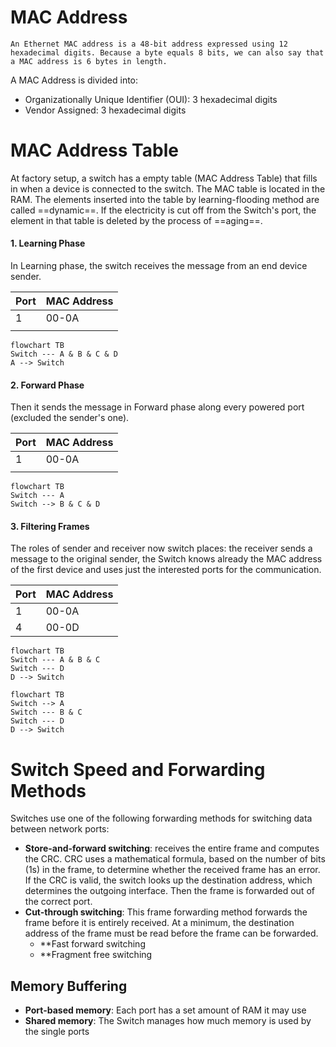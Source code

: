 # MAC Address

```ad-abstract
An Ethernet MAC address is a 48-bit address expressed using 12 hexadecimal digits. Because a byte equals 8 bits, we can also say that a MAC address is 6 bytes in length.
```

A MAC Address is divided into:

- Organizationally Unique Identifier (OUI): 3 hexadecimal digits
- Vendor Assigned: 3 hexadecimal digits

# MAC Address Table

At factory setup, a switch has a empty table (MAC Address Table) that fills in when a device is connected to the switch.
The MAC table is located in the RAM.
The elements inserted into the table by learning-flooding method are called ==dynamic==. If the electricity is cut off from the Switch's port, the element in that table is deleted by the process of ==aging==.

#### 1. Learning Phase

In Learning phase, the switch receives the message from an end device sender.

| Port | MAC Address |
| ---- | ------------|
| 1    | 00-0A       |
|      |             |

```mermaid
flowchart TB
Switch --- A & B & C & D
A --> Switch
```

#### 2. Forward Phase

Then it sends the message in Forward phase along every powered port (excluded the sender's one).

| Port | MAC Address |
| ---- | ------------|
| 1    | 00-0A       |
|      |             |

```mermaid
flowchart TB
Switch --- A
Switch --> B & C & D
```

#### 3. Filtering Frames

The roles of sender and receiver now switch places: the receiver sends a message to the original sender, the Switch knows already the MAC address of the first device and uses just the interested ports for the communication.

| Port | MAC Address |
| ---- | ----------- |
| 1    | 00-0A       |
| 4    | 00-0D       |

```mermaid
flowchart TB
Switch --- A & B & C
Switch --- D
D --> Switch
```

```mermaid
flowchart TB
Switch --> A
Switch --- B & C
Switch --- D
D --> Switch
```

# Switch Speed and Forwarding Methods

Switches use one of the following forwarding methods for switching data between network ports:

- **Store-and-forward switching**: receives the entire frame and computes the CRC. CRC uses a mathematical formula, based on the number of bits (1s) in the frame, to determine whether the received frame has an error. If the CRC is valid, the switch looks up the destination address, which determines the outgoing interface. Then the frame is forwarded out of the correct port.
- **Cut-through switching**: This frame forwarding method forwards the frame before it is entirely received. At a minimum, the destination address of the frame must be read before the frame can be forwarded.
	- **Fast forward switching
	- **Fragment free switching

## Memory Buffering

- **Port-based memory**: Each port has a set amount of RAM it may use
- **Shared memory**: The Switch manages how much memory is used by the single ports
